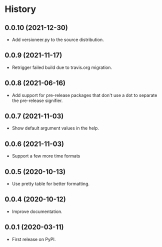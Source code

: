 # History

## 0.0.10 (2021-12-30)

* Add versioneer.py to the source distribution.

## 0.0.9 (2021-11-17)

* Retrigger failed build due to travis.org migration.

## 0.0.8 (2021-06-16)

* Add support for pre-release packages that don't use a dot to separate the pre-release signifier.

## 0.0.7 (2021-11-03)

* Show default argument values in the help.

## 0.0.6 (2021-11-03)

* Support a few more time formats

## 0.0.5 (2020-10-13)

* Use pretty table for better formatting.

## 0.0.4 (2020-10-12)

* Improve documentation.

## 0.0.1 (2020-03-11)

* First release on PyPI.
